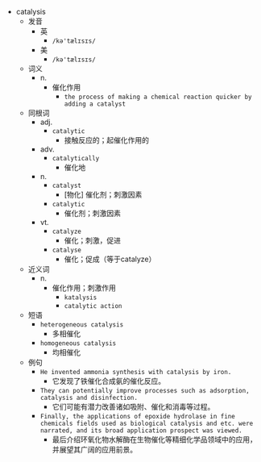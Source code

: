 - catalysis
  - 发音
    - 英
      - `/kə'tælɪsɪs/`
    - 美
      - `/kə'tælɪsɪs/`
  - 词义
    - n.
      - 催化作用
        - `the process of making a chemical reaction quicker by adding a catalyst`
  - 同根词
    - adj.
      - `catalytic`
        - 接触反应的；起催化作用的
    - adv.
      - `catalytically`
        - 催化地
    - n.
      - `catalyst`
        - [物化] 催化剂；刺激因素
      - `catalytic`
        - 催化剂；刺激因素
    - vt.
      - `catalyze`
        - 催化；刺激，促进
      - `catalyse`
        - 催化；促成（等于catalyze）
  - 近义词
    - n.
      - 催化作用；刺激作用
        - `katalysis`
        - `catalytic action`
  - 短语
    - `heterogeneous catalysis`
      - 多相催化 
    - `homogeneous catalysis`
      - 均相催化 
  - 例句
    - `He invented ammonia synthesis with catalysis by iron.`
      - 它发现了铁催化合成氨的催化反应。
    - `They can potentially improve processes such as adsorption, catalysis and disinfection.`
      - 它们可能有潜力改善诸如吸附、催化和消毒等过程。
    - `Finally, the applications of epoxide hydrolase in fine chemicals fields used as biological catalysis and etc. were narrated, and its broad application prospect was viewed.`
      - 最后介绍环氧化物水解酶在生物催化等精细化学品领域中的应用，并展望其广阔的应用前景。

